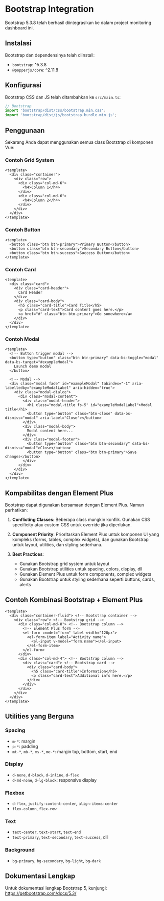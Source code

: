 # Bootstrap Integration

Bootstrap 5.3.8 telah berhasil diintegrasikan ke dalam project monitoring dashboard ini.

## Instalasi

Bootstrap dan dependensinya telah diinstall:
- `bootstrap`: ^5.3.8
- `@popperjs/core`: ^2.11.8

## Konfigurasi

Bootstrap CSS dan JS telah ditambahkan ke `src/main.ts`:

```typescript
// Bootstrap
import 'bootstrap/dist/css/bootstrap.min.css';
import 'bootstrap/dist/js/bootstrap.bundle.min.js';
```

## Penggunaan

Sekarang Anda dapat menggunakan semua class Bootstrap di komponen Vue:

### Contoh Grid System
```vue
<template>
  <div class="container">
    <div class="row">
      <div class="col-md-6">
        <h4>Column 1</h4>
      </div>
      <div class="col-md-6">
        <h4>Column 2</h4>
      </div>
    </div>
  </div>
</template>
```

### Contoh Button
```vue
<template>
  <button class="btn btn-primary">Primary Button</button>
  <button class="btn btn-secondary">Secondary Button</button>
  <button class="btn btn-success">Success Button</button>
</template>
```

### Contoh Card
```vue
<template>
  <div class="card">
    <div class="card-header">
      Card Header
    </div>
    <div class="card-body">
      <h5 class="card-title">Card Title</h5>
      <p class="card-text">Card content goes here.</p>
      <a href="#" class="btn btn-primary">Go somewhere</a>
    </div>
  </div>
</template>
```

### Contoh Modal
```vue
<template>
  <!-- Button trigger modal -->
  <button type="button" class="btn btn-primary" data-bs-toggle="modal" data-bs-target="#exampleModal">
    Launch demo modal
  </button>

  <!-- Modal -->
  <div class="modal fade" id="exampleModal" tabindex="-1" aria-labelledby="exampleModalLabel" aria-hidden="true">
    <div class="modal-dialog">
      <div class="modal-content">
        <div class="modal-header">
          <h1 class="modal-title fs-5" id="exampleModalLabel">Modal title</h1>
          <button type="button" class="btn-close" data-bs-dismiss="modal" aria-label="Close"></button>
        </div>
        <div class="modal-body">
          Modal content here...
        </div>
        <div class="modal-footer">
          <button type="button" class="btn btn-secondary" data-bs-dismiss="modal">Close</button>
          <button type="button" class="btn btn-primary">Save changes</button>
        </div>
      </div>
    </div>
  </div>
</template>
```

## Kompabilitas dengan Element Plus

Bootstrap dapat digunakan bersamaan dengan Element Plus. Namun perhatikan:

1. **Conflicting Classes**: Beberapa class mungkin konflik. Gunakan CSS specificity atau custom CSS untuk override jika diperlukan.

2. **Component Priority**: Prioritaskan Element Plus untuk komponen UI yang kompleks (forms, tables, complex widgets), dan gunakan Bootstrap untuk layout, utilities, dan styling sederhana.

3. **Best Practices**:
   - Gunakan Bootstrap grid system untuk layout
   - Gunakan Bootstrap utilities untuk spacing, colors, display, dll
   - Gunakan Element Plus untuk form components, complex widgets
   - Gunakan Bootstrap untuk styling sederhana seperti buttons, cards, alerts

## Contoh Kombinasi Bootstrap + Element Plus

```vue
<template>
  <div class="container-fluid"> <!-- Bootstrap container -->
    <div class="row"> <!-- Bootstrap grid -->
      <div class="col-md-8"> <!-- Bootstrap column -->
        <!-- Element Plus form -->
        <el-form :model="form" label-width="120px">
          <el-form-item label="Activity name">
            <el-input v-model="form.name"></el-input>
          </el-form-item>
        </el-form>
      </div>
      <div class="col-md-4"> <!-- Bootstrap column -->
        <div class="card"> <!-- Bootstrap card -->
          <div class="card-body">
            <h5 class="card-title">Information</h5>
            <p class="card-text">Additional info here.</p>
          </div>
        </div>
      </div>
    </div>
  </div>
</template>
```

## Utilities yang Berguna

### Spacing
- `m-*`: margin
- `p-*`: padding
- `mt-*`, `mb-*`, `ms-*`, `me-*`: margin top, bottom, start, end

### Display
- `d-none`, `d-block`, `d-inline`, `d-flex`
- `d-md-none`, `d-lg-block`: responsive display

### Flexbox
- `d-flex`, `justify-content-center`, `align-items-center`
- `flex-column`, `flex-row`

### Text
- `text-center`, `text-start`, `text-end`
- `text-primary`, `text-secondary`, `text-success`, dll

### Background
- `bg-primary`, `bg-secondary`, `bg-light`, `bg-dark`

## Dokumentasi Lengkap

Untuk dokumentasi lengkap Bootstrap 5, kunjungi: https://getbootstrap.com/docs/5.3/